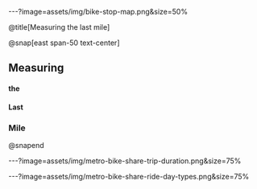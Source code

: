 ---?image=assets/img/bike-stop-map.png&size=50% 

@title[Measuring the last mile]

@snap[east span-50 text-center]
## Measuring
#### the
#### Last
### Mile
@snapend


---?image=assets/img/metro-bike-share-trip-duration.png&size=75%




---?image=assets/img/metro-bike-share-ride-day-types.png&size=75%
